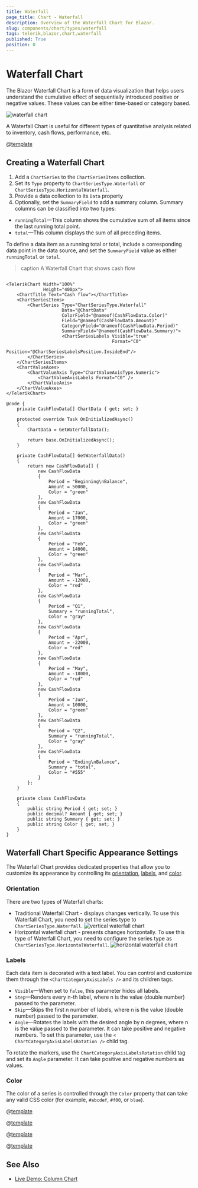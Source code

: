 ```yaml
---
title: Waterfall
page_title: Chart - Waterfall
description: Overview of the Waterfall Chart for Blazor.
slug: components/chart/types/waterfall
tags: telerik,blazor,chart,waterfall
published: True
position: 0
---
```


# Waterfall Chart

The Blazor Waterfall Chart is a form of data visualization that helps users understand the cumulative effect of sequentially introduced positive or negative values. These values can be either time-based or category based.

![waterfall chart](images/waterfall-chart.png)

A Waterfall Chart is useful for different types of quantitative analysis related to inventory, cash flows, performance, etc.

@[template](/_contentTemplates/chart/link-to-basics.md#understand-basics-and-databinding-first)

## Creating a Waterfall Chart

1. Add a `ChartSeries` to the `ChartSeriesItems` collection.
2. Set its `Type` property to `ChartSeriesType.Waterfall` or `ChartSeriesType.HorizontalWaterfall`.
3. Provide a data collection to its `Data` property
4. Optionally, set the `SummaryField` to add a summary column. Summary columns can be classified into two types:
* `runningTotal`—This column shows the cumulative sum of all items since the last running total point.
 * `total`—This column displays the sum of all preceding items.

To define a data item as a running total or total, include a corresponding data point in the data source, and set the `SummaryField` value as either `runningTotal` or `total`.

>caption A Waterfall Chart that shows cash flow

````CSHTML

<TelerikChart Width="100%"
              Height="400px">
    <ChartTitle Text="Cash flow"></ChartTitle>
    <ChartSeriesItems>
        <ChartSeries Type="ChartSeriesType.Waterfall"
                     Data="@ChartData"
                     ColorField="@nameof(CashFlowData.Color)"
                     Field="@nameof(CashFlowData.Amount)"
                     CategoryField="@nameof(CashFlowData.Period)"
                     SummaryField="@nameof(CashFlowData.Summary)">
                     <ChartSeriesLabels Visible="true"
                                        Format="C0"
                                        Position="@ChartSeriesLabelsPosition.InsideEnd"/>
        </ChartSeries>
    </ChartSeriesItems>
    <ChartValueAxes>
        <ChartValueAxis Type="ChartValueAxisType.Numeric">
            <ChartValueAxisLabels Format="C0" />
        </ChartValueAxis>
    </ChartValueAxes>
</TelerikChart>

@code {
    private CashFlowData[] ChartData { get; set; }

    protected override Task OnInitializedAsync()
    {
        ChartData = GetWaterfallData();

        return base.OnInitializedAsync();
    }

    private CashFlowData[] GetWaterfallData()
    {
        return new CashFlowData[] {
            new CashFlowData
            {
                Period = "Beginning\nBalance",
                Amount = 50000,
                Color = "green"
            },
            new CashFlowData
            {
                Period = "Jan",
                Amount = 17000,
                Color = "green"
            },
            new CashFlowData
            {
                Period = "Feb",
                Amount = 14000,
                Color = "green"
            },
            new CashFlowData
            {
                Period = "Mar",
                Amount = -12000,
                Color = "red"
            },
            new CashFlowData
            {
                Period = "Q1",
                Summary = "runningTotal",
                Color = "gray"
            },
            new CashFlowData
            {
                Period = "Apr",
                Amount = -22000,
                Color = "red"
            },
            new CashFlowData
            {
                Period = "May",
                Amount = -18000,
                Color = "red"
            },
            new CashFlowData
            {
                Period = "Jun",
                Amount = 10000,
                Color = "green"
            },
            new CashFlowData
            {
                Period = "Q2",
                Summary = "runningTotal",
                Color = "gray"
            },
            new CashFlowData
            {
                Period = "Ending\nBalance",
                Summary = "total",
                Color = "#555"
            }
        };
    }

    private class CashFlowData
    {
        public string Period { get; set; }
        public decimal? Amount { get; set; }
        public string Summary { get; set; }
        public string Color { get; set; }
    }
}
````

## Waterfall Chart Specific Appearance Settings

The Waterfall Chart provides dedicated properties that allow you to customize its appearance by controlling its [orientation](#orientation), [labels](#labels), and [color](#color).

### Orientation

There are two types of Waterfall charts: 
 * Traditional Waterfall Chart - displays changes vertically. To use this Waterfall Chart, you need to set the series type to `ChartSeriesType.Waterfall`.
![vertical waterfall chart](images/vertical-waterfall-chart.png)
 * Horizontal waterfall chart - presents changes horizontally. To use this type of Waterfall Chart, you need to configure the series type as `ChartSeriesType.HorizontalWaterfall`.
![horizontal waterfall chart](images/horizontal-waterfall-chart.png)

### Labels

Each data item is decorated with a text label. You can control and customize them through the `<ChartCategoryAxisLabels />` and its children tags.

* `Visible`—When set to `false`, this parameter hides all labels.
* `Step`—Renders every n-th label, where n is the value (double number) passed to the parameter.
* `Skip`—Skips the first n number of labels, where n is the value (double number) passed to the parameter.
* `Angle`—Rotates the labels with the desired angle by n degrees, where n is the value passed to the parameter. It can take positive and negative numbers. To set this parameter, use the `< ChartCategoryAxisLabelsRotation />` child tag.

To rotate the markers, use the `ChartCategoryAxisLabelsRotation` child tag and set its `Angle` parameter. It can take positive and negative numbers as values.

### Color

The color of a series is controlled through the `Color` property that can take any valid CSS color (for example, `#abcdef`, `#f00`, or `blue`).

@[template](/_contentTemplates/chart/link-to-basics.md#color-field-bar-column)

@[template](/_contentTemplates/chart/link-to-basics.md#gap-and-spacing)

@[template](/_contentTemplates/chart/link-to-basics.md#configurable-nested-chart-settings)

@[template](/_contentTemplates/chart/link-to-basics.md#configurable-nested-chart-settings-categorical)

## See Also

  * [Live Demo: Column Chart](https://demos.telerik.com/blazor-ui/chart/waterfall)

